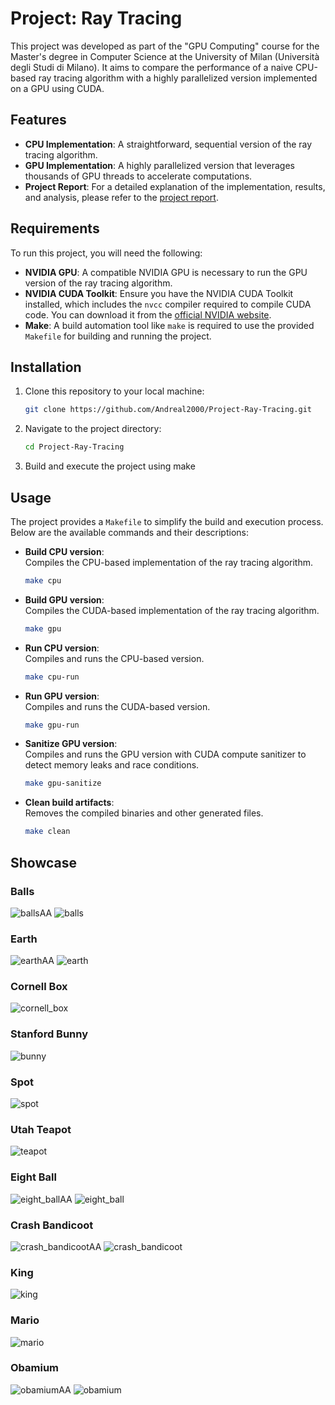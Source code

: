 # Project: Ray Tracing

This project was developed as part of the "GPU Computing" course for the Master's degree in Computer Science at the University of Milan (Università degli Studi di Milano). It aims to compare the performance of a naive CPU-based ray tracing algorithm with a highly parallelized version implemented on a GPU using CUDA.

## Features

- **CPU Implementation**: A straightforward, sequential version of the ray tracing algorithm.
- **GPU Implementation**: A highly parallelized version that leverages thousands of GPU threads to accelerate computations.
- **Project Report**: For a detailed explanation of the implementation, results, and analysis, please refer to the [project report](./report/report.pdf).

## Requirements

To run this project, you will need the following:

- **NVIDIA GPU**: A compatible NVIDIA GPU is necessary to run the GPU version of the ray tracing algorithm.
- **NVIDIA CUDA Toolkit**: Ensure you have the NVIDIA CUDA Toolkit installed, which includes the `nvcc` compiler required to compile CUDA code. You can download it from the [official NVIDIA website](https://developer.nvidia.com/cuda-downloads).
- **Make**: A build automation tool like `make` is required to use the provided `Makefile` for building and running the project.

## Installation

1. Clone this repository to your local machine:

   ```bash
   git clone https://github.com/Andreal2000/Project-Ray-Tracing.git
   ```

2. Navigate to the project directory:

   ```bash
   cd Project-Ray-Tracing
   ```

3. Build and execute the project using make

## Usage

The project provides a `Makefile` to simplify the build and execution process. Below are the available commands and their descriptions:

- **Build CPU version**:  
  Compiles the CPU-based implementation of the ray tracing algorithm.  

  ```bash
  make cpu
  ```

- **Build GPU version**:  
  Compiles the CUDA-based implementation of the ray tracing algorithm.  

  ```bash
  make gpu
  ```

- **Run CPU version**:  
  Compiles and runs the CPU-based version.  

  ```bash
  make cpu-run
  ```

- **Run GPU version**:  
  Compiles and runs the CUDA-based version.  

  ```bash
  make gpu-run
  ```

- **Sanitize GPU version**:  
  Compiles and runs the GPU version with CUDA compute sanitizer to detect memory leaks and race conditions.  

  ```bash
  make gpu-sanitize
  ```

- **Clean build artifacts**:  
  Removes the compiled binaries and other generated files.  

  ```bash
  make clean
  ```

## Showcase

### Balls

  ![ballsAA](./images/balls/ballsAA.bmp)
  ![balls](./images/balls/balls.gif)

### Earth

  ![earthAA](./images/earth/earthAA.bmp)
  ![earth](./images/earth/earth.gif)

### Cornell Box

  ![cornell_box](./images/cornell_box/cornell_boxAA.bmp)

### Stanford Bunny

  ![bunny](./images/bunny/bunny.bmp)

### Spot

  ![spot](./images/spot/spotAA.bmp)

### Utah Teapot

  ![teapot](./images/teapot/teapot.bmp)

### Eight Ball

  ![eight_ballAA](./images/eight_ball/eight_ballAA.bmp)
  ![eight_ball](./images/eight_ball/eight_ball.gif)

### Crash Bandicoot

  ![crash_bandicootAA](./images/crash_bandicoot/crash_bandicootAA.bmp)
  ![crash_bandicoot](./images/crash_bandicoot/crash_bandicoot.gif)

### King

  ![king](./images/king/kingAA.bmp)

### Mario

  ![mario](./images/mario/marioAA.bmp)

### Obamium

  ![obamiumAA](./images/obamium/obamiumAA.bmp)
  ![obamium](./images/obamium/obamium.gif)
